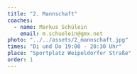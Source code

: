 ```yaml
---
title: "2. Mannschaft"
coaches:
  - name: Markus Schülein
    email: m.schuelein@gmx.net
photo: "../../assets/2_mannschaft.jpg"
times: "Di und Do 19:00 - 20:30 Uhr"
place: "Sportplatz Weipeldorfer Straße"
order: 1
---
```

